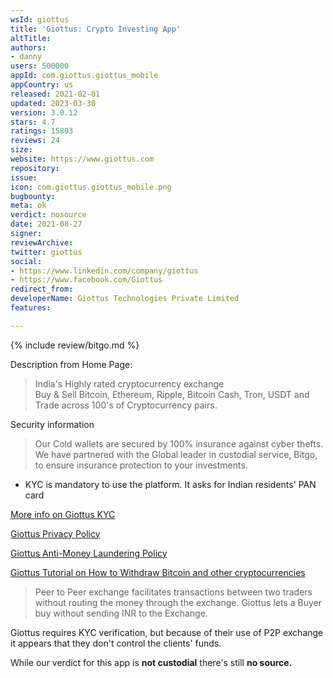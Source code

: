 ```yaml
---
wsId: giottus
title: 'Giottus: Crypto Investing App'
altTitle: 
authors:
- danny
users: 500000
appId: com.giottus.giottus_mobile
appCountry: us
released: 2021-02-01
updated: 2023-03-30
version: 3.0.12
stars: 4.7
ratings: 15803
reviews: 24
size: 
website: https://www.giottus.com
repository: 
issue: 
icon: com.giottus.giottus_mobile.png
bugbounty: 
meta: ok
verdict: nosource
date: 2021-08-27
signer: 
reviewArchive: 
twitter: giottus
social:
- https://www.linkedin.com/company/giottus
- https://www.facebook.com/Giottus
redirect_from: 
developerName: Giottus Technologies Private Limited
features: 

---
```


{% include review/bitgo.md %}

Description from Home Page: 

> India's Highly rated cryptocurrency exchange<br>
  Buy & Sell Bitcoin, Ethereum, Ripple, Bitcoin Cash, Tron, USDT and Trade across 100's of Cryptocurrency pairs.

Security information

> Our Cold wallets are secured by 100% insurance against cyber thefts. We have partnered with the Global leader in custodial service, Bitgo, to ensure insurance protection to your investments.

- KYC is mandatory to use the platform. It asks for Indian residents' PAN card

[More info on Giottus KYC](https://support.giottus.com/support/solutions/articles/35000055304-how-to-register-and-complete-kyc-in-giottus-)

[Giottus Privacy Policy](https://www.giottus.com/docs/privacypolicy.html)

[Giottus Anti-Money Laundering Policy](https://www.giottus.com/docs/amlpolicy.html)

[Giottus Tutorial on How to Withdraw Bitcoin and other cryptocurrencies](https://support.giottus.com/support/solutions/articles/35000069416-how-to-withdraw-bitcoins-and-other-cryptocurrencies-)

> Peer to Peer exchange facilitates transactions between two traders without routing the money through the exchange. Giottus lets a Buyer buy without sending INR to the Exchange.

Giottus requires KYC verification, but because of their use of P2P exchange it appears that they don't control the clients' funds. 

While our verdict for this app is **not custodial** there's still **no source.**